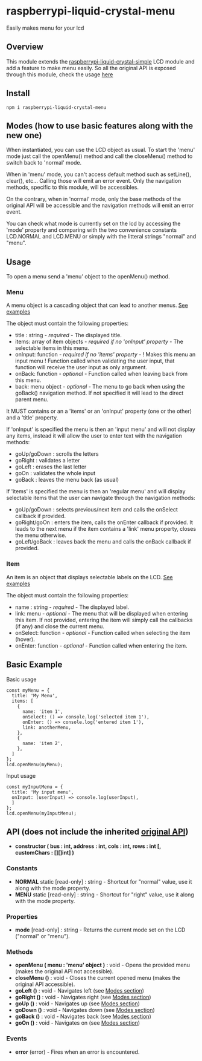 # raspberrypi-liquid-crystal-menu
Easily makes menu for your lcd

## Overview
This module extends the [raspberrypi-liquid-crystal-simple](https://github.com/kevincastejon/js-raspberrypi-liquid-crystal-simple) LCD module and add a feature to make menu easily.
So all the original API is exposed through this module, check the usage [here](https://github.com/kevincastejon/js-raspberrypi-liquid-crystal-simple/blob/master/README.md#api)

## Install
```
npm i raspberrypi-liquid-crystal-menu
```

## Modes (how to use basic features along with the new one)
When instantiated, you can use the LCD object as usual. To start the 'menu' mode just call the openMenu() method and call the closeMenu() method to switch back to 'normal' mode.

When in 'menu' mode, you can't access default method such as setLine(), clear(), etc... Calling those will emit an error event. Only the navigation methods, specific to this module, will be accessibles.

On the contrary, when in 'normal' mode, only the base methods of the original API will be accessible and the navigation methods will emit an error event.

You can check what mode is currently set on the lcd by accessing the 'mode' property and comparing with the two convenience constants LCD.NORMAL and LCD.MENU or simply with the litteral strings "normal" and "menu".

## Usage
To open a menu send a 'menu' object to the openMenu() method.

### Menu
A menu object is a cascading object that can lead to another menus. [See examples](https://github.com/kevincastejon/js-raspberrypi-liquid-crystal-menu/tree/master/examples)

The object must contain the following properties:

- title : string - *required* - The displayed title.
- items: array of item objects - *required if no 'onInput' property* - The selectable items in this menu.
- onInput: function - *required if no 'items' property* - ! Makes this menu an input menu ! Function called when validating the user input, that function will receive the user input as only argument.
- onBack: function - *optional* - Function called when leaving back from this menu.
- back: menu object - *optional* - The menu to go back when using the goBack() navigation method. If not specified it will lead to the direct parent menu.

It MUST contains or an a 'items' or an 'onInput' property (one or the other) and a 'title' property.

If 'onInput' is specified the menu is then an 'input menu' and will not display any items, instead it will allow the user to enter text with the navigation methods:
- goUp/goDown : scrolls the letters
- goRight : validates a letter
- goLeft : erases the last letter
- goOn : validates the whole input
- goBack : leaves the menu back (as usual)

If 'items' is specified the menu is then an 'regular menu' and will display selectable items that the user can navigate through the navigation methods:
- goUp/goDown : selects previous/next item and calls the onSelect callback if provided.
- goRight/goOn : enters the item, calls the onEnter callback if provided. It leads to the next menu if the item contains a 'link' menu property, closes the menu otherwise.
- goLeft/goBack : leaves back the menu and calls the onBack callback if provided.

### Item
An item is an object that displays selectable labels on the LCD. [See examples](https://github.com/kevincastejon/js-raspberrypi-liquid-crystal-menu/tree/master/examples)

The object must contain the following properties:

- name : string - *required* - The displayed label.
- link: menu - *optional* - The menu that will be displayed when entering this item. If not provided, entering the item will simply call the callbacks (if any) and close the current menu.
- onSelect: function - *optional* - Function called when selecting the item (hover).
- onEnter: function - *optional* - Function called when entering the item.

## Basic Example
Basic usage
```
const myMenu = {
  title: 'My Menu',
  items: [
    {
      name: 'item 1',
      onSelect: () => console.log('selected item 1'),
      onEnter: () => console.log('entered item 1'),
      link: anotherMenu,
    },
    {
      name: 'item 2',
    },
  ]
};
lcd.openMenu(myMenu);
```

Input usage
```
const myInputMenu = {
  title: 'My input menu',
  onInput: (userInput) => console.log(userInput),
  ]
};
lcd.openMenu(myInputMenu);
```
## API (does not include the inherited [original API](https://github.com/kevincastejon/js-raspberrypi-liquid-crystal-simple/blob/master/README.md#api))
- **constructor ( bus : int, address : int, cols : int, rows : int [, customChars : [][]int] )**
### Constants
- **NORMAL** static [read-only] : string - Shortcut for "normal" value, use it along with the mode property.
- **MENU** static [read-only] : string - Shortcut for "right" value, use it along with the mode property.
### Properties
- **mode** [read-only] : string - Returns the current mode set on the LCD ("normal" or "menu").
### Methods
- **openMenu ( menu : 'menu' object )** : void - Opens the provided menu (makes the original API not accessible).
- **closeMenu ()** : void - Closes the current opened menu (makes the original API accessible).
- **goLeft ()** : void - Navigates left (see [Modes section](https://github.com/kevincastejon/js-raspberrypi-liquid-crystal-menu#modes-how-to-use-basic-features-along-with-the-new-one))
- **goRight ()** : void - Navigates right (see [Modes section](https://github.com/kevincastejon/js-raspberrypi-liquid-crystal-menu#modes-how-to-use-basic-features-along-with-the-new-one))
- **goUp ()** : void - Navigates up (see [Modes section](https://github.com/kevincastejon/js-raspberrypi-liquid-crystal-menu#modes-how-to-use-basic-features-along-with-the-new-one))
- **goDown ()** : void - Navigates down (see [Modes section](https://github.com/kevincastejon/js-raspberrypi-liquid-crystal-menu#modes-how-to-use-basic-features-along-with-the-new-one))
- **goBack ()** : void - Navigates back (see [Modes section](https://github.com/kevincastejon/js-raspberrypi-liquid-crystal-menu#modes-how-to-use-basic-features-along-with-the-new-one))
- **goOn ()** : void - Navigates on (see [Modes section](https://github.com/kevincastejon/js-raspberrypi-liquid-crystal-menu#modes-how-to-use-basic-features-along-with-the-new-one))

### Events
- **error** (error) - Fires when an error is encountered.
